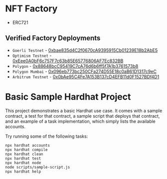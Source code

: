 # NFT Factory

- ERC721

## Verified Factory Deployments

- `Goerli Testnet` - [0xbae835d4C2f0670cA9395915Cb01239E18b2AbE5](https://goerli.etherscan.io/address/0xbae835d4C2f0670cA9395915Cb01239E18b2AbE5#code)
- `Optimism Testnet` - [0xEee0A0bF6c757F7c63b85E65776806AF7Ec832BB](https://kovan-optimistic.etherscan.io/address/0xEee0A0bF6c757F7c63b85E65776806AF7Ec832BB#code)
- `Polygon` - [0x88648bcC95419C7cA76d6b6ff5f7A1b3761573b8](https://polygonscan.com/address/0x88648bcC95419C7cA76d6b6ff5f7A1b3761573b8#code)
- `Polygon Mumbai` - [0x096eb773bc250CFa274D55E18c0aB61D1317c9eC](https://mumbai.polygonscan.com/address/0x096eb773bc250CFa274D55E18c0aB61D1317c9eC#code)
- `Arbitrum Testnet` - [0x0bAe95C4Fe7A153B137cD4EFB11d0F1527BDf4D1](https://testnet.arbiscan.io/address/0x0bAe95C4Fe7A153B137cD4EFB11d0F1527BDf4D1#code)

# Basic Sample Hardhat Project

This project demonstrates a basic Hardhat use case. It comes with a sample contract, a test for that contract, a sample script that deploys that contract, and an example of a task implementation, which simply lists the available accounts.

Try running some of the following tasks:

```shell
npx hardhat accounts
npx hardhat compile
npx hardhat clean
npx hardhat test
npx hardhat node
node scripts/sample-script.js
npx hardhat help
```
